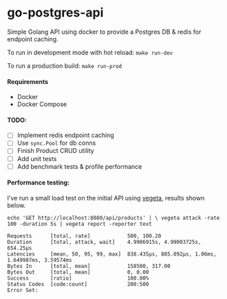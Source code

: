 # go-postgres-api
Simple Golang API using docker to provide a Postgres DB & redis for endpoint caching.

To run in development mode with hot reload:
`make run-dev`

To run a production build:
`make run-prod`

#### Requirements
- Docker
- Docker Compose

#### TODO:
- [ ] Implement redis endpoint caching
- [ ] Use `sync.Pool` for db conns
- [ ] Finish Product CRUD utility
- [ ] Add unit tests
- [ ] Add benchmark tests & profile performance

#### Performance testing:
I've run a small load test on the initial API using [vegeta](https://github.com/tsenart/vegeta), results shown below.

`echo 'GET http://localhost:8080/api/products' | \
    vegeta attack -rate 100 -duration 5s | vegeta report -reporter text`

```
Requests      [total, rate]            500, 100.20
Duration      [total, attack, wait]    4.9906915s, 4.99003725s, 654.25µs
Latencies     [mean, 50, 95, 99, max]  838.435µs, 885.092µs, 1.06ms, 1.649987ms, 3.59574ms
Bytes In      [total, mean]            158500, 317.00
Bytes Out     [total, mean]            0, 0.00
Success       [ratio]                  100.00%
Status Codes  [code:count]             200:500
Error Set:
```
